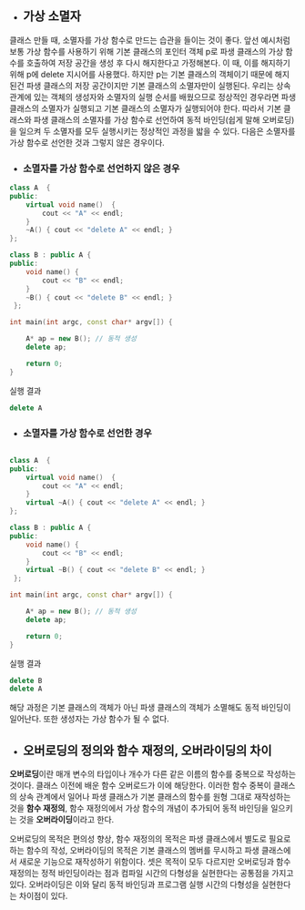 + ## 가상 소멸자

클래스 만들 때, 소멸자를 가상 함수로 만드는 습관을 들이는 것이 좋다. 앞선 예시처럼 보통 가상 함수를 사용하기 위해 기본 클래스의 포인터 객체 p로
파생 클래스의 가상 함수를 호출하여 저장 공간을 생성 후 다시 해지한다고 가정해본다. 이 때, 이를 해지하기 위해 p에 delete 지시어를 사용했다. 하지만 p는
기본 클래스의 객체이기 때문에 해지된건 파생 클래스의 저장 공간이지만 기본 클래스의 소멸자만이 실행된다. 우리는 상속 관계에 있는 객체의 생성자와 소멸자의
실행 순서를 배웠으므로 정상적인 경우라면 파생 클래스의 소멸자가 실행되고 기본 클래스의 소멸자가 실행되어야 한다. 따라서 기본 클래스와 파생 클래스의 소멸자를
가상 함수로 선언하여 동적 바인딩(쉽게 말해 오버로딩)을 일으켜 두 소멸자를 모두 실행시키는 정상적인 과정을 밟을 수 있다. 다음은 소멸자를 가상 함수로 선언한 것과 그렇지
않은 경우이다.

  + ### 소멸자를 가상 함수로 선언하지 않은 경우
```c++
class A  { 
public:
	virtual void name()  { 
		cout << "A" << endl;
	}
	~A() { cout << "delete A" << endl; }
};

class B : public A { 
public:
	void name() {                      
		cout << "B" << endl;
	}
	~B() { cout << "delete B" << endl; }
 };

int main(int argc, const char* argv[]) {

	A* ap = new B(); // 동적 생성
	delete ap;

	return 0;
}
```
실행 결과
```c++
delete A
```

  + ### 소멸자를 가상 함수로 선언한 경우
```c++

class A  { 
public:
	virtual void name()  { 
		cout << "A" << endl;
	}
	virtual ~A() { cout << "delete A" << endl; }
};

class B : public A { 
public:
	void name() {                      
		cout << "B" << endl;
	}
	virtual ~B() { cout << "delete B" << endl; }
 };

int main(int argc, const char* argv[]) {

	A* ap = new B(); // 동적 생성
	delete ap;

	return 0;
}
```
실행 결과
```c++
delete B
delete A
```


해당 과정은 기본 클래스의 객체가 아닌 파생 클래스의 객체가 소멸해도 동적 바인딩이 일어난다. 또한 생성자는 가상 함수가 될 수 없다. 


+ ## 오버로딩의 정의와 함수 재정의, 오버라이딩의 차이

**오버로딩**이란 매개 변수의 타입이나 개수가 다른 같은 이름의 함수를 중복으로 작성하는 것이다. 클래스 이전에 배운
함수 오버로드가 이에 해당한다. 이러한 함수 중복이 클래스의 상속 관계에서 일어나 파생 클래스가
기본 클래스의 함수를 원형 그대로 재작성하는 것을 **함수 재정의**, 함수 재정의에서 가상 함수의 개념이 추가되어 동적 바인딩을 일으키는 것을 **오버라이딩**이라고 한다.

오버로딩의 목적은 편의성 향상, 함수 재정의의 목적은 파생 클래스에서 별도로 필요로 하는 함수의 작성, 오버라이딩의 목적은 기본 클래스의 멤버를 무시하고
파생 클래스에서 새로운 기능으로 재작성하기 위함이다. 셋은 목적이 모두 다르지만 오버로딩과 함수 재정의는 정적 바인딩이라는 점과 컴파일 시간의 다형성을 실현한다는
공통점을 가지고 있다. 오버라이딩은 이와 달리 동적 바인딩과 프로그램 실행 시간의 다형성을 실현한다는 차이점이 있다.















